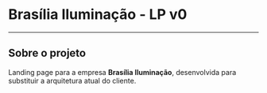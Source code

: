 # Brasília Iluminação - LP v0

---

## Sobre o projeto

Landing page para a empresa **Brasília Iluminação**, desenvolvida para substituir a arquitetura atual do cliente.
